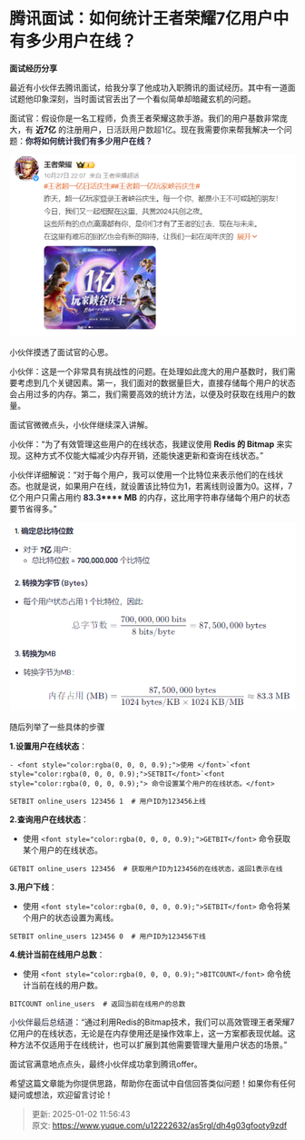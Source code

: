 # 腾讯面试：如何统计王者荣耀7亿用户中有多少用户在线？





**<font style="color:rgba(0, 0, 0, 0.9);">面试经历分享</font>**

<font style="color:rgba(0, 0, 0, 0.9);">最近有小伙伴去腾讯面试，给我分享了他成功入职腾讯的面试经历。其中有一道面试题他印象深刻，当时</font><font style="color:rgba(0, 0, 0, 0.9);">面试官丢出了一个看似简单却暗藏玄机的问题。</font>

<font style="color:rgba(0, 0, 0, 0.9);">面试官：假设你是一名工程师，负责王者荣耀这款手游。我们的用户基数非常庞大，有 </font>**<font style="color:rgba(0, 0, 0, 0.9);">近7亿</font>**<font style="color:rgba(0, 0, 0, 0.9);"> 的注册用户，</font><font style="color:rgb(51, 51, 51);">日活跃用户数超1亿</font><font style="color:rgba(0, 0, 0, 0.9);">。现在我需要你来帮我解决一个问题：</font>**<font style="color:rgba(6, 8, 31, 0.88);">你将如何统计我们有多少用户在线？</font>**

![1735469718538-a3b208cb-5df7-4e3e-95fb-69c15e8dc11d.png](./img/8FrSZGILtno39mrj/1735469718538-a3b208cb-5df7-4e3e-95fb-69c15e8dc11d-981106.png)

<font style="color:rgba(0, 0, 0, 0.9);">小伙伴摸透了面试官的心思。</font>

<font style="color:rgba(0, 0, 0, 0.9);">小伙伴：这是一个非常具有挑战性的问题。在处理如此庞大的用户基数时，我们需要考虑到几个关键因素。第一</font><font style="color:rgba(0, 0, 0, 0.9);">，我们面对的数据量巨大，直接存储每个用户的状态会占用过多的内存。第二</font><font style="color:rgba(0, 0, 0, 0.9);">，我们需要高效的统计方法，以便及时获取在线用户的数量。</font>

<font style="color:rgba(0, 0, 0, 0.9);">面试官微微点头，小伙伴继续深入讲解。</font>

<font style="color:rgba(0, 0, 0, 0.9);">小伙伴：“为了有效管理这些用户的在线状态，我建议使用 </font>**<font style="color:rgba(0, 0, 0, 0.9);">Redis 的 Bitmap</font>**<font style="color:rgba(0, 0, 0, 0.9);"> 来实现。这种方式不仅能大幅减少内存开销，还能快速更新和查询在线状态。”</font>

<font style="color:rgba(0, 0, 0, 0.9);">小伙伴详细解说：“对于每个用户，我可以使用一个比特位来表示他们的在线状态。也就是说，如果用户在线，就设置该比特位为1，若离线则设置为0。这样，7亿个用户只需占用约 </font>**<font style="color:rgba(6, 8, 31, 0.88);">83.3</font>****<font style="color:rgba(0, 0, 0, 0.9);"> MB</font>**<font style="color:rgba(0, 0, 0, 0.9);"> 的内存，这比用字符串存储每个用户的状态要节省得多。”</font>

![1735470216380-ffe6b271-ea8b-481e-ac79-664a1c74e997.png](./img/8FrSZGILtno39mrj/1735470216380-ffe6b271-ea8b-481e-ac79-664a1c74e997-300389.png)

随后列举了一些具体的步骤

**<font style="color:rgba(0, 0, 0, 0.9);">1.设置用户在线状态</font>**<font style="color:rgba(0, 0, 0, 0.9);">：</font>

    - <font style="color:rgba(0, 0, 0, 0.9);">使用 </font>`<font style="color:rgba(0, 0, 0, 0.9);">SETBIT</font>`<font style="color:rgba(0, 0, 0, 0.9);"> 命令设置某个用户的在线状态。</font>

```plain
SETBIT online_users 123456 1  # 用户ID为123456上线
```

**<font style="color:rgba(0, 0, 0, 0.9);">2.查询用户在线状态</font>**<font style="color:rgba(0, 0, 0, 0.9);">：</font>

+ <font style="color:rgba(0, 0, 0, 0.9);">使用 </font>`<font style="color:rgba(0, 0, 0, 0.9);">GETBIT</font>`<font style="color:rgba(0, 0, 0, 0.9);"> 命令获取某个用户的在线状态。</font>

```plain
GETBIT online_users 123456  # 获取用户ID为123456的在线状态，返回1表示在线
```

**<font style="color:rgba(0, 0, 0, 0.9);">3.用户下线</font>**<font style="color:rgba(0, 0, 0, 0.9);">：</font>

+ <font style="color:rgba(0, 0, 0, 0.9);">使用 </font>`<font style="color:rgba(0, 0, 0, 0.9);">SETBIT</font>`<font style="color:rgba(0, 0, 0, 0.9);"> 命令将某个用户的状态设置为离线。</font>

```plain
SETBIT online_users 123456 0  # 用户ID为123456下线
```

**<font style="color:rgba(0, 0, 0, 0.9);">4.统计当前在线用户总数</font>**<font style="color:rgba(0, 0, 0, 0.9);">：</font>

+ <font style="color:rgba(0, 0, 0, 0.9);">使用 </font>`<font style="color:rgba(0, 0, 0, 0.9);">BITCOUNT</font>`<font style="color:rgba(0, 0, 0, 0.9);"> 命令统计当前在线的用户数。</font>

```plain
BITCOUNT online_users  # 返回当前在线用户的总数
```

**<font style="color:rgba(0, 0, 0, 0.9);"></font>**

<font style="color:rgba(6, 8, 31, 0.88);">小伙伴最后总结道：“</font><font style="color:rgba(0, 0, 0, 0.9);">通过利用Redis的Bitmap技术，我们可以高效管理王者荣耀7亿用户的在线状态，无论是在内存使用还是操作效率上，这一方案都表现优越。这种方法不仅适用于在线统计，也可以扩展到其他需要管理大量用户状态的场景。</font><font style="color:rgba(6, 8, 31, 0.88);">”</font>

<font style="color:rgba(0, 0, 0, 0.9);">面试官满意地点点头，最终小伙伴成功拿到腾讯offer。</font>

<font style="color:rgba(0, 0, 0, 0.9);">  
</font><font style="color:rgba(0, 0, 0, 0.9);">希望这篇文章能为你提供思路，帮助你在面试中自信回答类似问题！如果你有任何疑问或想法，欢迎留言讨论！</font>



> 更新: 2025-01-02 11:56:43  
> 原文: <https://www.yuque.com/u12222632/as5rgl/dh4g03gfooty9zdf>